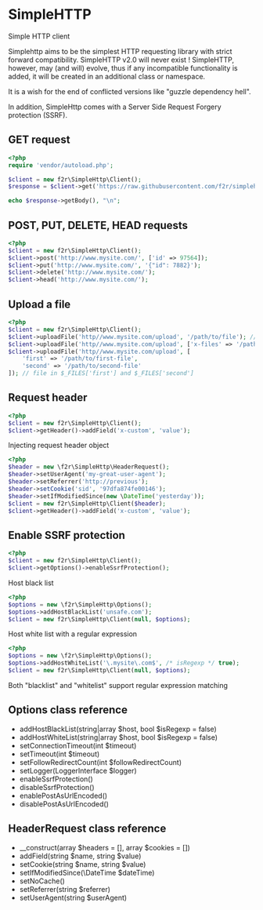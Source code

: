 # SimpleHTTP
Simple HTTP client

Simplehttp aims to be the simplest HTTP requesting library with strict forward compatibility. SimpleHTTP v2.0 will never exist !
SimpleHTTP, however, may (and will) evolve, thus if any incompatible functionality is added, it will be created in an additional class or namespace.

It is a wish for the end of conflicted versions like "guzzle dependency hell".

In addition, SimpleHttp comes with a Server Side Request Forgery protection (SSRF).

## GET request
```php
<?php
require 'vendor/autoload.php';

$client = new f2r\SimpleHttp\Client();
$response = $client->get('https://raw.githubusercontent.com/f2r/simplehttp/master/README.md');

echo $response->getBody(), "\n";
```

## POST, PUT, DELETE, HEAD requests
```php
<?php
$client = new f2r\SimpleHttp\Client();
$client->post('http://www.mysite.com/', ['id' => 97564]);
$client->put('http://www.mysite.com/', '{"id": 7882}');
$client->delete('http://www.mysite.com/');
$client->head('http://www.mysite.com/');
```

## Upload a file
```php
<?php
$client = new f2r\SimpleHttp\Client();
$client->uploadFile('http//www.mysite.com/upload', '/path/to/file'); // file in $_FILES['file']
$client->uploadFile('http//www.mysite.com/upload', ['x-files' => '/path/to/file']); // file in $_FILES['x-files']
$client->uploadFile('http//www.mysite.com/upload', [
    'first' => '/path/to/first-file',
    'second' => '/path/to/second-file'
]); // file in $_FILES['first'] and $_FILES['second'] 
```

## Request header
```php
<?php
$client = new f2r\SimpleHttp\Client();
$client->getHeader()->addField('x-custom', 'value');
```

Injecting request header object
```php
<?php
$header = new \f2r\SimpleHttp\HeaderRequest();
$header->setUserAgent('my-great-user-agent');
$header->setReferrer('http://previous');
$header->setCookie('sid', '97dfa874fe00146');
$header->setIfModifiedSince(new \DateTime('yesterday'));
$client = new f2r\SimpleHttp\Client($header);
$client->getHeader()->addField('x-custom', 'value');
```

## Enable SSRF protection
```php
<?php
$client = new f2r\SimpleHttp\Client();
$client->getOptions()->enableSsrfProtection();
```

Host black list

```php
<?php
$options = new \f2r\SimpleHttp\Options();
$options->addHostBlackList('unsafe.com');
$client = new f2r\SimpleHttp\Client(null, $options);
```

Host white list with a regular expression

```php
<?php
$options = new \f2r\SimpleHttp\Options();
$options->addHostWhiteList('\.mysite\.com$', /* isRegexp */ true);
$client = new f2r\SimpleHttp\Client(null, $options);
```
Both "blacklist" and "whitelist" support regular expression matching

## Options class reference

- addHostBlackList(string|array $host, bool $isRegexp = false)
- addHostWhiteList(string|array $host, bool $isRegexp = false)
- setConnectionTimeout(int $timeout)
- setTimeout(int $timeout)
- setFollowRedirectCount(int $followRedirectCount)
- setLogger(LoggerInterface $logger)
- enableSsrfProtection()
- disableSsrfProtection()
- enablePostAsUrlEncoded()
- disablePostAsUrlEncoded()

## HeaderRequest class reference
- __construct(array $headers = [], array $cookies = [])
- addField(string $name, string $value)
- setCookie(string $name, string $value)
- setIfModifiedSince(\DateTime $dateTime)
- setNoCache()
- setReferrer(string $referrer)
- setUserAgent(string $userAgent)
